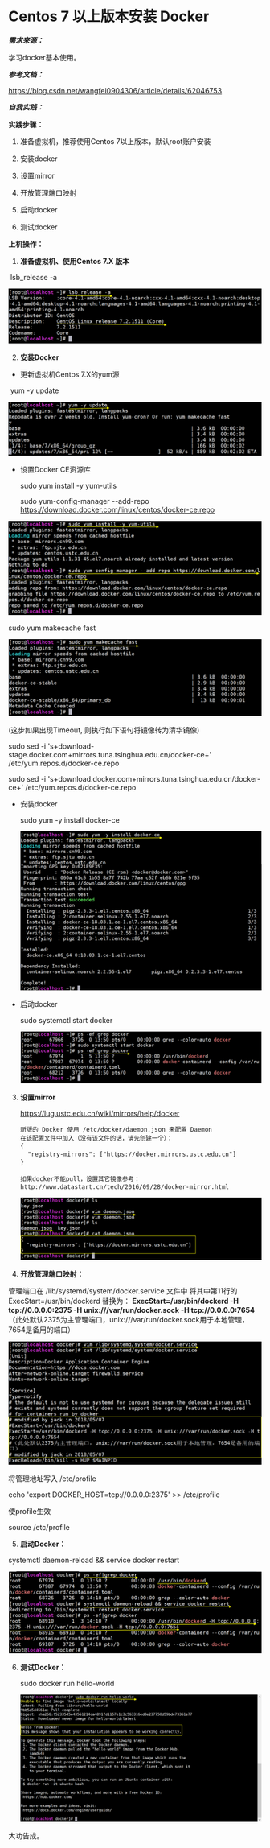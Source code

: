 # Centos 7 以上版本安装 Docker
***需求来源：***

学习docker基本使用。



***参考文档：***

https://blog.csdn.net/wangfei0904306/article/details/62046753



***自我实践：***

**实践步骤：**

1. 准备虚拟机，推荐使用Centos 7以上版本，默认root账户安装

2. 安装docker

3. 设置mirror

4. 开放管理端口映射

5. 启动docker

6. 测试docker

   

**上机操作：**

1. **准备虚拟机、使用Centos 7.X 版本**

​       lsb_release -a

<img src="./picture/01/01 检查当前操作系统版本信息.png"/>



2. **安装Docker**

-  更新虚拟机Centos 7.X的yum源

​       yum -y update

<img src="./picture/01/02 更新本地yum源.png"/>     

- 设置Docker CE资源库

   sudo yum install -y yum-utils 

  sudo yum-config-manager --add-repo https://download.docker.com/linux/centos/docker-ce.repo

<img src="./picture/01/03 设置Docker CE资源库.png"/>

sudo yum makecache fast 

<img src="./picture/01/04 设置Docker CE资源库2.png"/>

(这步如果出现Timeout, 则执行如下语句将镜像转为清华镜像)

sudo sed -i 's+download-stage.docker.com+mirrors.tuna.tsinghua.edu.cn/docker-ce+' /etc/yum.repos.d/docker-ce.repo  

 sudo sed -i 's+download.docker.com+mirrors.tuna.tsinghua.edu.cn/docker-ce+' /etc/yum.repos.d/docker-ce.repo  

- 安装docker

  sudo yum -y install docker-ce 

  <img src="./picture/01/05 安装Docker.png"/>

- 启动docker

  sudo systemctl start docker 

  <img src="./picture/01/06 启动Docker.png"/>

3. **设置mirror**

    https://lug.ustc.edu.cn/wiki/mirrors/help/docker

       新版的 Docker 使用 /etc/docker/daemon.json 来配置 Daemon
       在该配置文件中加入（没有该文件的话，请先创建一个）：
       {
         "registry-mirrors": ["https://docker.mirrors.ustc.edu.cn"]
       }
       
       如果docker不能pull，设置其它镜像参考：http://www.datastart.cn/tech/2016/09/28/docker-mirror.html
   <img src="./picture/01/07 设置mirror.png"/>

4. **开放管理端口映射：**

管理端口在 /lib/systemd/system/docker.service 文件中
将其中第11行的 ExecStart=/usr/bin/dockerd 替换为：
**ExecStart=/usr/bin/dockerd -H tcp://0.0.0.0:2375 -H unix:///var/run/docker.sock -H tcp://0.0.0.0:7654**
（此处默认2375为主管理端口，unix:///var/run/docker.sock用于本地管理，7654是备用的端口）

<img src="./picture/01/08 开放管理映射端口.png"/>

将管理地址写入 /etc/profile

echo 'export DOCKER_HOST=tcp://0.0.0.0:2375' >> /etc/profile

使profile生效

source /etc/profile



5. **启动Docker：**

systemctl daemon-reload && service docker restart 

<img src="./picture/01/09 重新加载并重启docker.png"/>



6. **测试Docker：**

   sudo docker run hello-world

   <img src="./picture/01/10 测试docker.png"/>

   

大功告成。